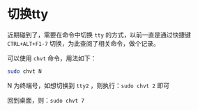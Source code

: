 # 切换tty

近期碰到了，需要在命令中切换 `tty` 的方式，以前一直是通过快捷键 `CTRL+ALT+F1-7` 切换，为此查阅了相关命令，做个记录。

可以使用 `chvt` 命令，用法如下：

```bash
sudo chvt N
```

N 为终端号，如想切换到 `tty2` ，则执行：`sudo chvt 2` 即可

回到桌面，则：`sudo chvt 7`

